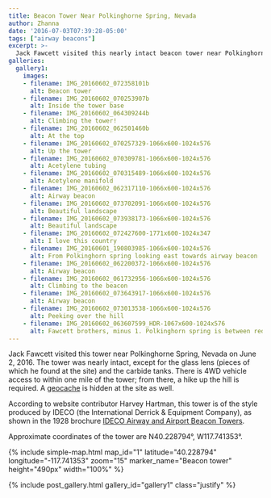 ```yaml
---
title: Beacon Tower Near Polkinghorne Spring, Nevada
author: Zhanna
date: '2016-07-03T07:39:28-05:00'
tags: ["airway beacons"]
excerpt: >-
  Jack Fawcett visited this nearly intact beacon tower near Polkinghorne Spring, Nevada. 
galleries:
  gallery1:
    images:    
    - filename: IMG_20160602_072358101b
      alt: Beacon tower      
    - filename: IMG_20160602_070253907b
      alt: Inside the tower base  
    - filename: IMG_20160602_064309244b
      alt: Climbing the tower!      
    - filename: IMG_20160602_062501460b
      alt: At the top        
    - filename: IMG_20160602_070257329-1066x600-1024x576
      alt: Up the tower      
    - filename: IMG_20160602_070309781-1066x600-1024x576
      alt: Acetylene tubing  
    - filename: IMG_20160602_070315489-1066x600-1024x576
      alt: Acetylene manifold      
    - filename: IMG_20160602_062317110-1066x600-1024x576
      alt: Airway beacon    
    - filename: IMG_20160602_073702091-1066x600-1024x576
      alt: Beautiful landscape      
    - filename: IMG_20160602_073938173-1066x600-1024x576
      alt: Beautiful landscape  
    - filename: IMG_20160602_072427600-1771x600-1024x347
      alt: I love this country      
    - filename: IMG_20160601_190803985-1066x600-1024x576
      alt: From Polkinghorn spring looking east towards airway beacon    
    - filename: IMG_20160602_062200372-1066x600-1024x576
      alt: Airway beacon      
    - filename: IMG_20160602_061732956-1066x600-1024x576
      alt: Climbing to the beacon  
    - filename: IMG_20160602_073643917-1066x600-1024x576
      alt: Airway beacon      
    - filename: IMG_20160602_073013538-1066x600-1024x576
      alt: Peeking over the hill    
    - filename: IMG_20160602_063607599_HDR-1067x600-1024x576
      alt: Fawcett brothers, minus 1. Polkinghorn spring is between red & green shirt... Going through the Geocache goodies                  
---
```


Jack Fawcett visited this tower near Polkinghorne Spring, Nevada on June 2, 2016. The tower was nearly intact, except for the glass lens (pieces of which he found at the site) and the carbide tanks. There is 4WD vehicle access to within one mile of the tower; from there, a hike up the hill is required. A [geocache](https://www.geocaching.com/geocache/GC34VKD_who-turned-out-the-lights-12-polkinghorne-beacon) is hidden at the site as well.

According to website contributor Harvey Hartman, this tower is of the style produced by IDECO (the International Derrick & Equipment Company), as shown in the 1928 brochure [IDECO Airway and Airport Beacon Towers](/assets/docs/publications/1928-Ideco-Airway-and-Airport-Beacon-Towers-Brochure.pdf).

Approximate coordinates of the tower are N40.228794°, W117.741353°.

{% include simple-map.html map_id="1" latitude="40.228794" longitude="-117.741353" zoom="15" marker_name="Beacon tower" height="490px" width="100%" %}

{% include post_gallery.html gallery_id="gallery1" class="justify" %}
